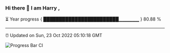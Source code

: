 ### Hi there 👋 I am Harry , 

⏳ Year progress { ████████████████████████▁▁▁▁▁▁ } 80.88 %

---

⏰ Updated on Sun, 23 Oct 2022 05:10:18 GMT

![Progress Bar CI](https://github.com/duykhang68/duykhang68/workflows/Progress%20Bar%20CI/badge.svg)
